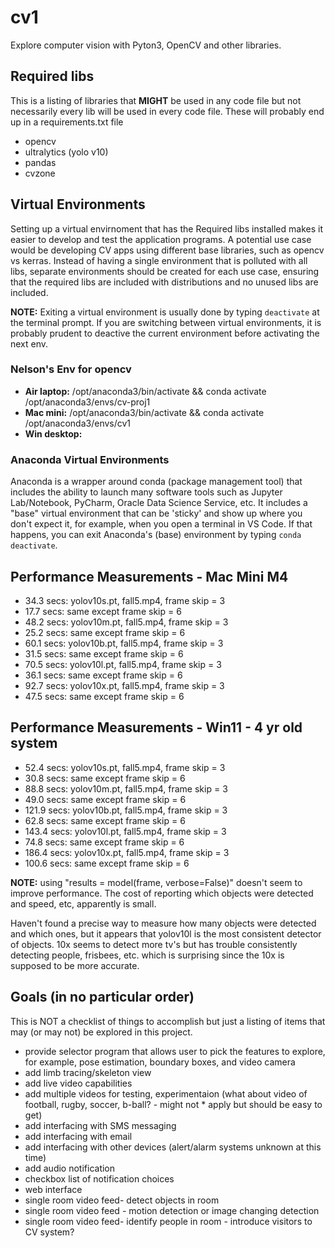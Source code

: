 # cv1

Explore computer vision with Pyton3, OpenCV and other libraries.

## Required libs

This is a listing of libraries that **MIGHT** be used in any code file but not necessarily every lib will be used in every code file. These will probably end up in a requirements.txt file

* opencv
* ultralytics (yolo v10)
* pandas
* cvzone

## Virtual Environments

Setting up a virtual envirnoment that has the Required libs installed makes it easier to develop and test the application programs. A potential use case would be developing CV apps using different base libraries, such as opencv vs kerras. Instead of  having a single environment that is polluted with all libs, separate environments should be created for each use case, ensuring that the required libs are included with distributions and no unused libs are included.

**NOTE:** Exiting a virtual environment is usually done by typing `deactivate` at the terminal prompt. If you are switching between virtual environments, it is probably prudent to deactive the current environment before activating the next env.

### Nelson's Env for opencv

* **Air laptop:** /opt/anaconda3/bin/activate && conda activate /opt/anaconda3/envs/cv-proj1
* **Mac mini:** /opt/anaconda3/bin/activate && conda activate /opt/anaconda3/envs/cv1
* **Win desktop:**

### Anaconda Virtual Environments

Anaconda is a wrapper around conda (package management tool) that includes the ability to launch many software tools such as Jupyter Lab/Notebook, PyCharm, Oracle Data Science Service, etc. It includes a "base" virtual environment that can be 'sticky' and show up where you don't expect it, for example, when you open a terminal in VS Code. If that happens, you can exit Anaconda's (base) environment by typing `conda deactivate`.

## Performance Measurements - Mac Mini M4

* 34.3 secs: yolov10s.pt, fall5.mp4, frame skip = 3
* 17.7 secs: same except frame skip = 6
* 48.2 secs: yolov10m.pt, fall5.mp4, frame skip = 3
* 25.2 secs: same except frame skip = 6
* 60.1 secs: yolov10b.pt, fall5.mp4, frame skip = 3
* 31.5 secs: same except frame skip = 6
* 70.5 secs: yolov10l.pt, fall5.mp4, frame skip = 3
* 36.1 secs: same except frame skip = 6
* 92.7 secs: yolov10x.pt, fall5.mp4, frame skip = 3
* 47.5 secs: same except frame skip = 6

## Performance Measurements - Win11 - 4 yr old system

* 52.4 secs: yolov10s.pt, fall5.mp4, frame skip = 3
* 30.8 secs: same except frame skip = 6
* 88.8 secs: yolov10m.pt, fall5.mp4, frame skip = 3
* 49.0 secs: same except frame skip = 6
* 121.9 secs: yolov10b.pt, fall5.mp4, frame skip = 3
* 62.8 secs: same except frame skip = 6
* 143.4 secs: yolov10l.pt, fall5.mp4, frame skip = 3
* 74.8 secs: same except frame skip = 6
* 186.4 secs: yolov10x.pt, fall5.mp4, frame skip = 3
* 100.6 secs: same except frame skip = 6

**NOTE:** using "results = model(frame, verbose=False)" doesn't seem to improve performance. The cost of reporting which objects were detected and speed, etc, apparently is small.

Haven't found a precise way to measure how many objects were detected and which ones, but it appears that yolov10l is the most consistent detector of objects. 10x seems to detect more tv's but has trouble consistently detecting people, frisbees, etc. which is surprising since the 10x is supposed to be more accurate.

## Goals (in no particular order)

This is NOT a checklist of things to accomplish but just a listing of items that may (or may not) be explored in this project.

* provide selector program that allows user to pick the features to explore, for example, pose estimation, boundary boxes, and video camera
* add limb tracing/skeleton view
* add live video capabilities
* add multiple videos for testing, experimentaion (what about video of football, rugby, soccer, b-ball? - might not *   apply but should be easy to get)
* add interfacing with SMS messaging
* add interfacing with email
* add interfacing with other devices (alert/alarm systems unknown at this time)
* add audio notification
* checkbox list of notification choices
* web interface
* single room video feed- detect objects in room
* single room video feed - motion detection or image changing detection
* single room video feed- identify people in room - introduce visitors to CV system?
